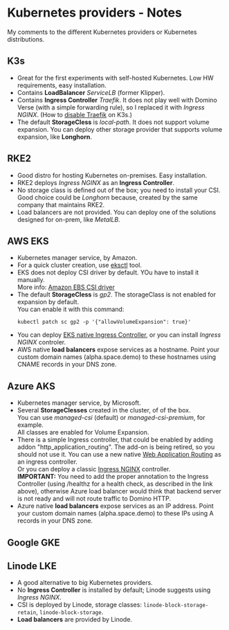 # Kubernetes providers - Notes

My comments to the different Kubernetes providers or Kubernetes distributions.

## K3s
- Great for the first experiments with self-hosted Kubernetes. Low HW requirements, easy installation.
- Contains **LoadBalancer** _ServiceLB_ (former Klipper). 
- Contains **Ingress Controller** _Traefik_. It does not play well with Domino Verse (with a simple forwarding rule), so I replaced it with _Ingress NGINX_. (How to [disable Traefik](https://docs.k3s.io/networking#traefik-ingress-controller) on K3s.)
- The default **StorageCless** is _local-path_. It does not support volume expansion. You can deploy other storage provider that supports volume expansion, like **Longhorn**.


## RKE2
- Good distro for hosting Kubernetes on-premises. Easy installation.
- RKE2 deploys _Ingress NGINX_ as an **Ingress Controller**.
- No storage class is defined out of the box; you need to install your CSI. Good choice could be _Longhorn_ because, created by the same company that maintains RKE2.
- Load balancers are not provided. You can deploy one of the solutions designed for on-prem, like _MetalLB_.


## AWS EKS
- Kubernetes manager service, by Amazon.
- For a quick cluster creation, use [eksctl](https://eksctl.io/) tool.
- EKS does not deploy CSI driver by default. YOu have to install it manually. \
  More info: [Amazon EBS CSI driver](https://docs.aws.amazon.com/eks/latest/userguide/ebs-csi.html)
- The default **StorageCless** is _gp2_.
  The storageClass is not enabled for expansion by default. \
  You can enable it with this command:
  ```
  kubectl patch sc gp2 -p '{"allowVolumeExpansion": true}'
  ```
- You can deploy [EKS native Ingress Controller](https://docs.aws.amazon.com/eks/latest/userguide/alb-ingress.html), or you can install _Ingress NGINX_ controler.
- AWS native **load balancers** expose services as a hostname. Point your custom domain names (alpha.space.demo) to these hostnames using CNAME records in your DNS zone.


## Azure AKS
- Kubernetes manager service, by Microsoft.
- Several  **StorageClesses** created in the cluster, of of the box. \
  You can use _managed-csi_ (default) or _managed-csi-premium_, for example. \
  All classes are enabled for Volume Expansion.
- There is a simple Ingress controller, that could be enabled by adding addon "http_application_routing". The add-on is being retired, so you should not use it.
  You can use a new native [Web Application Routing](https://learn.microsoft.com/en-us/azure/aks/web-app-routing) as an ingress controller. \
  Or you can deploy a classic [Ingress NGINX](https://learn.microsoft.com/en-us/azure/aks/ingress-basic) controller. \
  **IMPORTANT:** You need to add the proper annotation to the Ingress Controller (using /healthz for a health check, as described in the link above), otherwise Azure load balancer would think that
  backend server is not ready and will not route traffic to Domino HTTP.
- Azure native **load balancers** expose services as an IP address. Point your custom domain names (alpha.space.demo) to these IPs using A records in your DNS zone.


## Google GKE



## Linode LKE
- A good alternative to big Kubernetes providers.
- No **Ingress Controller** is installed by default; Linode suggests using _Ingress NGINX_.
- CSI is deployed by Linode, storage classes: `linode-block-storage-retain`, `linode-block-storage`.
- **Load balancers** are provided by Linode.